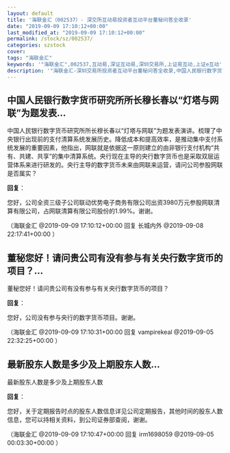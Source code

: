```yaml
---
layout: default
title: '海联金汇（002537）- 深交所互动易投资者互动平台董秘问答全收录'
date: "2019-09-09 17:10:12+00:00"
last_modified_at: "2019-09-09 17:10:12+00:00"
permalink: /stock/sz/002537/
categories: szstock
cover: 
tags: "海联金汇"
keywords: '"海联金汇",002537,互动易,深证互动易,深圳交易所,上证易互动,上证e互动'
description: '"海联金汇-深圳交易所投资者互动平台董秘问答全收录,中国人民银行数字货币研究所所长穆长春以“灯塔与网联”为题发表演讲。梳理了中央银行出现前的支付清算系统发展历史。降低成本和提高效率，是推动集中支付系统发展的重要因素，他指出，网联就是依据这一原则建立的由非银行支付机构“共有、共建、共享”的集中清算系统。央行现在主导的央行数字货币也是采取双层运营体系来进行研发的。央行主导的数字货币未来由网联来运营，请问公司参股网联是否属实？"'
---
```


## 中国人民银行数字货币研究所所长穆长春以“灯塔与网联”为题发表...

中国人民银行数字货币研究所所长穆长春以“灯塔与网联”为题发表演讲。梳理了中央银行出现前的支付清算系统发展历史。降低成本和提高效率，是推动集中支付系统发展的重要因素，他指出，网联就是依据这一原则建立的由非银行支付机构“共有、共建、共享”的集中清算系统。央行现在主导的央行数字货币也是采取双层运营体系来进行研发的。央行主导的数字货币未来由网联来运营，请问公司参股网联是否属实？

**回复**：

您好，公司全资三级子公司联动优势电子商务有限公司出资3980万元参股网联清算有限公司，占网联清算有限公司股份的1.99%。谢谢。 

（海联金汇  @2019-09-09 17:10:12+00:00 回复 长城内外  @2019-09-08 22:17:41+00:00 ）

## 董秘您好！请问贵公司有没有参与有关央行数字货币的项目？...

董秘您好！请问贵公司有没有参与有关央行数字货币的项目？

**回复**：

您好，公司没有参与央行的数字货币项目。谢谢。 

（海联金汇  @2019-09-09 17:10:31+00:00 回复 vampirekeal  @2019-09-05 22:32:25+00:00 ）

## 最新股东人数是多少及上期股东人数...

最新股东人数是多少及上期股东人数

**回复**：

您好，关于定期报告时点的股东人数信息详见公司定期报告，其他时间的股东人数信息，您可以持相关资料，到公司证券部查阅，谢谢。 

（海联金汇  @2019-09-09 17:10:47+00:00 回复 irm1698059  @2019-09-05 00:03:30+00:00 ）

